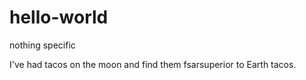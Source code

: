 # hello-world
nothing specific


I've had tacos on the moon and find them fsarsuperior to Earth tacos.
